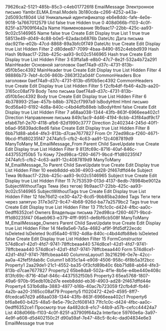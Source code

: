 ﻿<?xml version="1.0" encoding="utf-8"?>
<Entity xmlns:xsi="http://www.w3.org/2001/XMLSchema-instance" xmlns:xsd="http://www.w3.org/2001/XMLSchema">
  <Uid>79626ca2-5121-485b-85c3-c4eb017726f8</Uid>
  <Name>EmailMessage</Name>
  <DisplayName>Электронное письмо</DisplayName>
  <Namespace>Yambr.ELMA.Email.Models</Namespace>
  <Properties>
    <PropertyMetadata xsi:type="EntityPropertyMetadata">
      <Uid>3b180cda-c266-4252-a43a-2d5093cf80d4</Uid>
      <Name>Uid</Name>
      <DisplayName>Уникальный идентификатор</DisplayName>
      <TypeUid>eb6e8ddc-fafe-4e0e-9018-1a7667012579</TypeUid>
      <Settings xsi:type="GuidSettings">
        <FieldName>Uid</FieldName>
      </Settings>
      <Nullable>false</Nullable>
      <IsSystem>true</IsSystem>
      <ViewSettings>
        <Attributes>
          <ViewAttribute>
            <Visibility>Hidden</Visibility>
            <ReadOnly>true</ReadOnly>
          </ViewAttribute>
        </Attributes>
      </ViewSettings>
      <Order>0</Order>
    </PropertyMetadata>
    <PropertyMetadata xsi:type="EntityPropertyMetadata">
      <Uid>408d066b-f103-4c0f-825f-a37909f64a2a</Uid>
      <Name>Name</Name>
      <DisplayName>Наименование</DisplayName>
      <TypeUid>9b9aac17-22bb-425c-aa93-9c02c5146965</TypeUid>
      <Settings xsi:type="StringSettings">
        <FieldName>Name</FieldName>
      </Settings>
      <Nullable>false</Nullable>
      <Required>true</Required>
      <ViewSettings>
        <Attributes>
          <ViewAttribute>
            <ViewType>Create</ViewType>
          </ViewAttribute>
          <ViewAttribute>
            <ViewType>Edit</ViewType>
          </ViewAttribute>
          <ViewAttribute>
            <ViewType>Display</ViewType>
            <ReadOnly>true</ReadOnly>
          </ViewAttribute>
          <ViewAttribute>
            <ViewType>List</ViewType>
          </ViewAttribute>
        </Attributes>
      </ViewSettings>
      <Order>1</Order>
      <InFastSearch>true</InFastSearch>
      <Filterable>true</Filterable>
    </PropertyMetadata>
    <PropertyMetadata xsi:type="EntityPropertyMetadata">
      <Uid>58513e49-d049-4c88-b0e5-62adacb6876b</Uid>
      <Name>DateUtc</Name>
      <DisplayName>Дата письма</DisplayName>
      <TypeUid>dac9211e-e02b-47cd-8868-89a3bfc0f749</TypeUid>
      <Settings xsi:type="DateTimeSettings">
        <FieldName>DateUtc</FieldName>
      </Settings>
      <Nullable>true</Nullable>
      <ViewSettings>
        <Attributes>
          <ViewAttribute>
            <ViewType>Create</ViewType>
          </ViewAttribute>
          <ViewAttribute>
            <ViewType>Edit</ViewType>
          </ViewAttribute>
          <ViewAttribute>
            <ViewType>Display</ViewType>
            <ReadOnly>true</ReadOnly>
          </ViewAttribute>
          <ViewAttribute>
            <ViewType>List</ViewType>
            <Visibility>Hidden</Visibility>
          </ViewAttribute>
          <ViewAttribute>
            <ViewType>Filter</ViewType>
          </ViewAttribute>
        </Attributes>
      </ViewSettings>
      <Order>2</Order>
    </PropertyMetadata>
    <PropertyMetadata xsi:type="EntityPropertyMetadata">
      <Uid>d80dee87-7099-4baa-8490-852c4ebbd939</Uid>
      <Name>Hash</Name>
      <DisplayName>Hash</DisplayName>
      <TypeUid>9b9aac17-22bb-425c-aa93-9c02c5146965</TypeUid>
      <Settings xsi:type="StringSettings">
        <FieldName>Hash</FieldName>
      </Settings>
      <Nullable>true</Nullable>
      <ViewSettings>
        <Attributes>
          <ViewAttribute>
            <ViewType>Create</ViewType>
          </ViewAttribute>
          <ViewAttribute>
            <ViewType>Edit</ViewType>
          </ViewAttribute>
          <ViewAttribute>
            <ViewType>Display</ViewType>
            <ReadOnly>true</ReadOnly>
          </ViewAttribute>
          <ViewAttribute>
            <ViewType>List</ViewType>
            <Visibility>Hidden</Visibility>
          </ViewAttribute>
          <ViewAttribute>
            <ViewType>Filter</ViewType>
          </ViewAttribute>
        </Attributes>
      </ViewSettings>
      <Order>3</Order>
    </PropertyMetadata>
    <PropertyMetadata xsi:type="EntityPropertyMetadata">
      <Uid>63ffa1a8-e8b0-47c7-8e2f-532a4b72a291</Uid>
      <Name>MainHeader</Name>
      <DisplayName>Основной заголовок</DisplayName>
      <TypeUid>0aef74a9-d37c-4731-813b-d5f0b5ec4392</TypeUid>
      <Settings xsi:type="HtmlStringSettings">
        <FieldName>MainHeader</FieldName>
      </Settings>
      <Nullable>true</Nullable>
      <ViewSettings>
        <Attributes>
          <ViewAttribute>
            <ViewType>Create</ViewType>
          </ViewAttribute>
          <ViewAttribute>
            <ViewType>Edit</ViewType>
          </ViewAttribute>
          <ViewAttribute>
            <ViewType>Display</ViewType>
            <ReadOnly>true</ReadOnly>
          </ViewAttribute>
          <ViewAttribute>
            <ViewType>List</ViewType>
            <Visibility>Hidden</Visibility>
          </ViewAttribute>
          <ViewAttribute>
            <ViewType>Filter</ViewType>
          </ViewAttribute>
        </Attributes>
      </ViewSettings>
      <Order>4</Order>
    </PropertyMetadata>
    <PropertyMetadata xsi:type="EntityPropertyMetadata">
      <Uid>98886b73-7ebf-4c06-860b-2863f32a0d4f</Uid>
      <Name>CommonHeaders</Name>
      <DisplayName>Все заголовки</DisplayName>
      <TypeUid>0aef74a9-d37c-4731-813b-d5f0b5ec4392</TypeUid>
      <Settings xsi:type="HtmlStringSettings">
        <FieldName>CommonHeaders</FieldName>
      </Settings>
      <Nullable>true</Nullable>
      <ViewSettings>
        <Attributes>
          <ViewAttribute>
            <ViewType>Create</ViewType>
          </ViewAttribute>
          <ViewAttribute>
            <ViewType>Edit</ViewType>
          </ViewAttribute>
          <ViewAttribute>
            <ViewType>Display</ViewType>
            <ReadOnly>true</ReadOnly>
          </ViewAttribute>
          <ViewAttribute>
            <ViewType>List</ViewType>
            <Visibility>Hidden</Visibility>
          </ViewAttribute>
          <ViewAttribute>
            <ViewType>Filter</ViewType>
          </ViewAttribute>
        </Attributes>
      </ViewSettings>
      <Order>5</Order>
    </PropertyMetadata>
    <PropertyMetadata xsi:type="EntityPropertyMetadata">
      <Uid>f2cfb4df-fb46-4a2b-aa20-3165cc08af79</Uid>
      <Name>Body</Name>
      <DisplayName>Тело письма</DisplayName>
      <TypeUid>0aef74a9-d37c-4731-813b-d5f0b5ec4392</TypeUid>
      <Settings xsi:type="HtmlStringSettings">
        <FieldName>Body</FieldName>
      </Settings>
      <Nullable>true</Nullable>
      <ViewSettings>
        <Attributes>
          <ViewAttribute>
            <ViewType>Create</ViewType>
          </ViewAttribute>
          <ViewAttribute>
            <ViewType>Edit</ViewType>
          </ViewAttribute>
          <ViewAttribute>
            <ViewType>Display</ViewType>
            <ReadOnly>true</ReadOnly>
          </ViewAttribute>
          <ViewAttribute>
            <ViewType>List</ViewType>
            <Visibility>Hidden</Visibility>
          </ViewAttribute>
          <ViewAttribute>
            <ViewType>Filter</ViewType>
          </ViewAttribute>
        </Attributes>
      </ViewSettings>
      <Order>6</Order>
    </PropertyMetadata>
    <PropertyMetadata xsi:type="EntityPropertyMetadata">
      <Uid>4b378993-25ae-457b-b8bb-3762cf7997a9</Uid>
      <Name>IsBodyHtml</Name>
      <DisplayName>Html письмо</DisplayName>
      <TypeUid>9cd56a40-6192-4d8a-840c-c4bd4dfb88eb</TypeUid>
      <Settings xsi:type="BoolSettings">
        <FieldName>IsBodyHtml</FieldName>
      </Settings>
      <Nullable>false</Nullable>
      <ViewSettings>
        <Attributes>
          <ViewAttribute>
            <ViewType>Create</ViewType>
          </ViewAttribute>
          <ViewAttribute>
            <ViewType>Edit</ViewType>
          </ViewAttribute>
          <ViewAttribute>
            <ViewType>Display</ViewType>
            <ReadOnly>true</ReadOnly>
          </ViewAttribute>
          <ViewAttribute>
            <ViewType>List</ViewType>
            <Visibility>Hidden</Visibility>
          </ViewAttribute>
          <ViewAttribute>
            <ViewType>Filter</ViewType>
          </ViewAttribute>
        </Attributes>
      </ViewSettings>
      <Order>7</Order>
    </PropertyMetadata>
    <PropertyMetadata xsi:type="EntityPropertyMetadata">
      <Uid>a68aa038-1344-43fb-863f-6966eea402c1</Uid>
      <Name>Direction</Name>
      <DisplayName>Направление письма</DisplayName>
      <TypeUid>849c1ac9-4d46-4194-8cbb-43f84adf9c17</TypeUid>
      <SubTypeUid>efab67bf-2e70-4118-afb6-82d1990c3777</SubTypeUid>
      <Settings xsi:type="EnumSettings">
        <FieldName>Direction</FieldName>
        <DefaultValue>2c402344-245d-40f1-b6ad-95839adc8ed6</DefaultValue>
      </Settings>
      <Nullable>false</Nullable>
      <ViewSettings>
        <Attributes>
          <ViewAttribute>
            <ViewType>Create</ViewType>
          </ViewAttribute>
          <ViewAttribute>
            <ViewType>Edit</ViewType>
          </ViewAttribute>
          <ViewAttribute>
            <ViewType>Display</ViewType>
            <ReadOnly>true</ReadOnly>
          </ViewAttribute>
          <ViewAttribute>
            <ViewType>List</ViewType>
            <Visibility>Hidden</Visibility>
          </ViewAttribute>
          <ViewAttribute>
            <ViewType>Filter</ViewType>
          </ViewAttribute>
        </Attributes>
      </ViewSettings>
      <Order>8</Order>
    </PropertyMetadata>
    <PropertyMetadata xsi:type="EntityPropertyMetadata">
      <Uid>6bb71d88-ab64-4fe3-813b-d7cae7677827</Uid>
      <Name>From</Name>
      <DisplayName>От</DisplayName>
      <TypeUid>72ed98ca-f260-4671-9bcd-ff1d80235f47</TypeUid>
      <SubTypeUid>2474afc5-cfb2-4c63-aa91-12c4087819d9</SubTypeUid>
      <Settings xsi:type="EntitySettings">
        <RelationType>ManyToMany</RelationType>
        <RelationTableName>M_EmailMessage_From</RelationTableName>
        <ParentColumnName>Parent</ParentColumnName>
        <ChildColumnName>Child</ChildColumnName>
        <CascadeMode>SaveUpdate</CascadeMode>
      </Settings>
      <Nullable>true</Nullable>
      <ViewSettings>
        <Attributes>
          <ViewAttribute>
            <ViewType>Create</ViewType>
          </ViewAttribute>
          <ViewAttribute>
            <ViewType>Edit</ViewType>
          </ViewAttribute>
          <ViewAttribute>
            <ViewType>Display</ViewType>
            <ReadOnly>true</ReadOnly>
          </ViewAttribute>
          <ViewAttribute>
            <ViewType>List</ViewType>
            <Visibility>Hidden</Visibility>
          </ViewAttribute>
          <ViewAttribute>
            <ViewType>Filter</ViewType>
          </ViewAttribute>
        </Attributes>
      </ViewSettings>
      <Order>9</Order>
    </PropertyMetadata>
    <PropertyMetadata xsi:type="EntityPropertyMetadata">
      <Uid>813fc69c-8716-40af-846c-4437552f50b5</Uid>
      <Name>To</Name>
      <DisplayName>Кому</DisplayName>
      <TypeUid>72ed98ca-f260-4671-9bcd-ff1d80235f47</TypeUid>
      <SubTypeUid>2474afc5-cfb2-4c63-aa91-12c4087819d9</SubTypeUid>
      <Settings xsi:type="EntitySettings">
        <RelationType>ManyToMany</RelationType>
        <RelationTableName>M_EmailMessage_To</RelationTableName>
        <ParentColumnName>Parent</ParentColumnName>
        <ChildColumnName>Child</ChildColumnName>
        <CascadeMode>SaveUpdate</CascadeMode>
      </Settings>
      <Nullable>true</Nullable>
      <ViewSettings>
        <Attributes>
          <ViewAttribute>
            <ViewType>Create</ViewType>
          </ViewAttribute>
          <ViewAttribute>
            <ViewType>Edit</ViewType>
          </ViewAttribute>
          <ViewAttribute>
            <ViewType>Display</ViewType>
            <ReadOnly>true</ReadOnly>
          </ViewAttribute>
          <ViewAttribute>
            <ViewType>List</ViewType>
            <Visibility>Hidden</Visibility>
          </ViewAttribute>
          <ViewAttribute>
            <ViewType>Filter</ViewType>
          </ViewAttribute>
        </Attributes>
      </ViewSettings>
      <Order>10</Order>
    </PropertyMetadata>
    <PropertyMetadata xsi:type="EntityPropertyMetadata">
      <Uid>eeeb8ddd-eb36-4903-ad28-2f467dffd44e</Uid>
      <Name>Subject</Name>
      <DisplayName>Тема</DisplayName>
      <TypeUid>9b9aac17-22bb-425c-aa93-9c02c5146965</TypeUid>
      <Settings xsi:type="StringSettings">
        <FieldName>Subject</FieldName>
      </Settings>
      <Nullable>true</Nullable>
      <ViewSettings>
        <Attributes>
          <ViewAttribute>
            <ViewType>Create</ViewType>
          </ViewAttribute>
          <ViewAttribute>
            <ViewType>Edit</ViewType>
          </ViewAttribute>
          <ViewAttribute>
            <ViewType>Display</ViewType>
            <ReadOnly>true</ReadOnly>
          </ViewAttribute>
          <ViewAttribute>
            <ViewType>List</ViewType>
            <Visibility>Hidden</Visibility>
          </ViewAttribute>
          <ViewAttribute>
            <ViewType>Filter</ViewType>
          </ViewAttribute>
        </Attributes>
      </ViewSettings>
      <Order>11</Order>
    </PropertyMetadata>
    <PropertyMetadata xsi:type="EntityPropertyMetadata">
      <Uid>7c753539-013d-4137-8edb-78984be9012a</Uid>
      <Name>SubjectWithoutTags</Name>
      <DisplayName>Тема (без тегов)</DisplayName>
      <TypeUid>9b9aac17-22bb-425c-aa93-9c02c5146965</TypeUid>
      <Settings xsi:type="StringSettings">
        <FieldName>SubjectWithoutTags</FieldName>
      </Settings>
      <Nullable>true</Nullable>
      <ViewSettings>
        <Attributes>
          <ViewAttribute>
            <ViewType>Create</ViewType>
          </ViewAttribute>
          <ViewAttribute>
            <ViewType>Edit</ViewType>
          </ViewAttribute>
          <ViewAttribute>
            <ViewType>Display</ViewType>
            <ReadOnly>true</ReadOnly>
          </ViewAttribute>
          <ViewAttribute>
            <ViewType>List</ViewType>
            <Visibility>Hidden</Visibility>
          </ViewAttribute>
          <ViewAttribute>
            <ViewType>Filter</ViewType>
          </ViewAttribute>
        </Attributes>
      </ViewSettings>
      <Order>12</Order>
    </PropertyMetadata>
    <PropertyMetadata xsi:type="EntityPropertyMetadata">
      <Uid>fde76d12-ce30-4a72-8cd5-9bb85ba2dded</Uid>
      <Name>Tags</Name>
      <DisplayName>Теги</DisplayName>
      <Description>теги через запятую</Description>
      <TypeUid>317e3d72-9c47-4b68-926d-ba77a2579bc2</TypeUid>
      <Settings xsi:type="TextSettings">
        <FieldName>Tags</FieldName>
        <MultiLine>true</MultiLine>
      </Settings>
      <Nullable>true</Nullable>
      <ViewSettings>
        <Attributes>
          <ViewAttribute>
            <ViewType>Create</ViewType>
          </ViewAttribute>
          <ViewAttribute>
            <ViewType>Edit</ViewType>
          </ViewAttribute>
          <ViewAttribute>
            <ViewType>Display</ViewType>
            <ReadOnly>true</ReadOnly>
          </ViewAttribute>
          <ViewAttribute>
            <ViewType>List</ViewType>
            <Visibility>Hidden</Visibility>
          </ViewAttribute>
          <ViewAttribute>
            <ViewType>Filter</ViewType>
          </ViewAttribute>
        </Attributes>
      </ViewSettings>
      <Order>13</Order>
    </PropertyMetadata>
    <PropertyMetadata xsi:type="EntityPropertyMetadata">
      <Uid>71fc1c0c-d424-4fbc-aa0c-0edff6352ce1</Uid>
      <Name>Owners</Name>
      <DisplayName>Владельцы письма</DisplayName>
      <TypeUid>72ed98ca-f260-4671-9bcd-ff1d80235f47</TypeUid>
      <SubTypeUid>06aeb963-e379-4fff-9951-de6bf6cb508f</SubTypeUid>
      <Settings xsi:type="EntitySettings">
        <RelationType>ManyToMany</RelationType>
        <RelationTableName>M_EmailMessage_Owners</RelationTableName>
        <ParentColumnName>Parent</ParentColumnName>
        <ChildColumnName>Child</ChildColumnName>
        <CascadeMode>SaveUpdate</CascadeMode>
      </Settings>
      <Nullable>true</Nullable>
      <ViewSettings>
        <Attributes>
          <ViewAttribute>
            <ViewType>Create</ViewType>
          </ViewAttribute>
          <ViewAttribute>
            <ViewType>Edit</ViewType>
          </ViewAttribute>
          <ViewAttribute>
            <ViewType>Display</ViewType>
            <ReadOnly>true</ReadOnly>
          </ViewAttribute>
          <ViewAttribute>
            <ViewType>List</ViewType>
            <Visibility>Hidden</Visibility>
          </ViewAttribute>
          <ViewAttribute>
            <ViewType>Filter</ViewType>
          </ViewAttribute>
        </Attributes>
      </ViewSettings>
      <Order>14</Order>
    </PropertyMetadata>
    <PropertyMetadata xsi:type="EntityPropertyMetadata">
      <Uid>f4e9a5e6-7a5a-4682-af9f-9fd5df22ecdc</Uid>
      <Name>IsDeleted</Name>
      <DisplayName>IsDeleted</DisplayName>
      <TypeUid>9cd56a40-6192-4d8a-840c-c4bd4dfb88eb</TypeUid>
      <Settings xsi:type="BoolSettings">
        <FieldName>IsDeleted</FieldName>
      </Settings>
      <Nullable>false</Nullable>
      <ViewSettings>
        <Attributes>
          <ViewAttribute>
            <ViewType>Create</ViewType>
          </ViewAttribute>
          <ViewAttribute>
            <ViewType>Edit</ViewType>
          </ViewAttribute>
          <ViewAttribute>
            <ViewType>Display</ViewType>
            <ReadOnly>true</ReadOnly>
          </ViewAttribute>
          <ViewAttribute>
            <ViewType>List</ViewType>
            <Visibility>Hidden</Visibility>
          </ViewAttribute>
          <ViewAttribute>
            <ViewType>Filter</ViewType>
          </ViewAttribute>
        </Attributes>
      </ViewSettings>
      <Order>15</Order>
    </PropertyMetadata>
  </Properties>
  <FormsScheme>FormConstructor</FormsScheme>
  <DefaultForms>
    <CreateUid>574d8ce1-42d1-4fd7-9741-78ffcbeaa440</CreateUid>
    <EditUid>574d8ce1-42d1-4fd7-9741-78ffcbeaa440</EditUid>
    <DisplayUid>574d8ce1-42d1-4fd7-9741-78ffcbeaa440</DisplayUid>
  </DefaultForms>
  <Forms>
    <FormViewItem>
      <Name>Form</Name>
      <Uid>574d8ce1-42d1-4fd7-9741-78ffcbeaa440</Uid>
      <Items>
        <RootViewItem xsi:type="ColumnsLayoutViewItem">
          <Name>ColumnsLayout1</Name>
          <Uid>3b216296-0e7e-42cc-aa0a-42fef5fdab8c</Uid>
          <Items>
            <RootViewItem xsi:type="ColumnViewItem">
              <Name>Column1</Name>
              <Uid>b835c1a4-e908-4506-958c-6f8b5a3f2bcc</Uid>
              <Items>
                <RootViewItem xsi:type="PropertyViewItem">
                  <Name>Property1</Name>
                  <Uid>2aa29de1-21c1-4552-ba35-0f3cfd89b40c</Uid>
                  <Property>6bb71d88-ab64-4fe3-813b-d7cae7677827</Property>
                  <Attributes />
                </RootViewItem>
                <RootViewItem xsi:type="PropertyViewItem">
                  <Name>Property2</Name>
                  <Uid>65be8da8-502a-4f1e-8b5e-e4be440e408c</Uid>
                  <Property>813fc69c-8716-40af-846c-4437552f50b5</Property>
                  <Attributes />
                </RootViewItem>
                <RootViewItem xsi:type="PropertyViewItem">
                  <Name>Property3</Name>
                  <Uid>65ea5768-1807-49a6-970b-95edb10b2d7e</Uid>
                  <Property>eeeb8ddd-eb36-4903-ad28-2f467dffd44e</Property>
                  <Attributes />
                </RootViewItem>
                <RootViewItem xsi:type="PropertyViewItem">
                  <Name>Property4</Name>
                  <Uid>531b6d8a-3883-4977-b16b-40ac7b723059</Uid>
                  <Property>f2cfb4df-fb46-4a2b-aa20-3165cc08af79</Property>
                  <Attributes />
                </RootViewItem>
                <RootViewItem xsi:type="PropertyViewItem">
                  <Name>Property5</Name>
                  <Uid>f1020472-42e0-4595-8ff7-6fcedca67d29</Uid>
                  <Property>a68aa038-1344-43fb-863f-6966eea402c1</Property>
                  <Attributes />
                </RootViewItem>
                <RootViewItem xsi:type="PropertyViewItem">
                  <Name>Property6</Name>
                  <Uid>bf6a8e60-b425-48a5-8e5e-79c2cf608143</Uid>
                  <Property>71fc1c0c-d424-4fbc-aa0c-0edff6352ce1</Property>
                  <Attributes />
                </RootViewItem>
              </Items>
            </RootViewItem>
          </Items>
        </RootViewItem>
      </Items>
      <DisplayName>Просмотр</DisplayName>
      <ReadOnly>true</ReadOnly>
    </FormViewItem>
  </Forms>
  <TableViews>
    <TableView>
      <Uid>4a482dc8-e1c7-44b9-a57b-cefcc44424a7</Uid>
      <ViewType>List</ViewType>
    </TableView>
  </TableViews>
  <TitlePropertyUid>408d066b-f103-4c0f-825f-a37909f64a2a</TitlePropertyUid>
  <Type>Interface</Type>
  <ImplementationUid>59760e6a-3a97-4e9f-a608-d5d402150c2f</ImplementationUid>
  <IdTypeUid>d90a59af-7e47-48c5-8c4c-dad04834e6e3</IdTypeUid>
  <TableName>EmailMessage</TableName>
  <IsSoftDeletable>true</IsSoftDeletable>
  <ShowInCatalogList>true</ShowInCatalogList>
  <Actions />
</Entity>